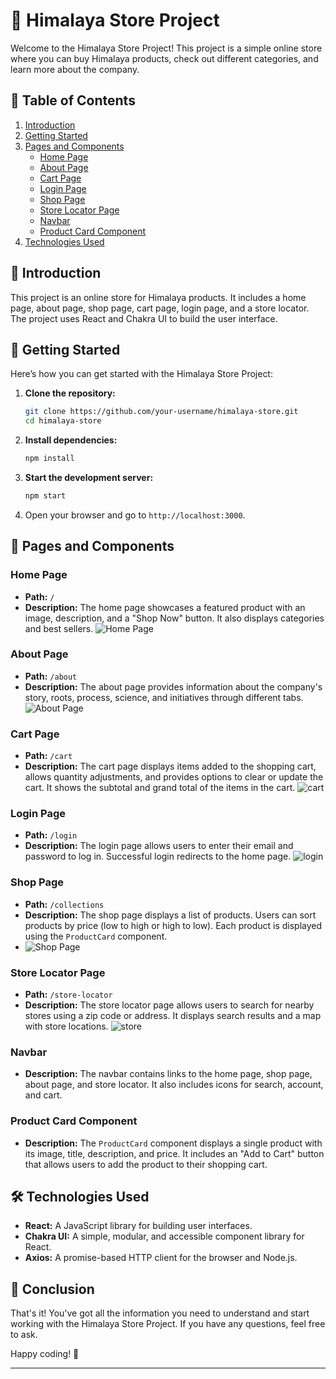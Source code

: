 
# 🌿 Himalaya Store Project

Welcome to the Himalaya Store Project! This project is a simple online store where you can buy Himalaya products, check out different categories, and learn more about the company.

## 📖 Table of Contents

1. [Introduction](#introduction)
2. [Getting Started](#getting-started)
3. [Pages and Components](#pages-and-components)
    - [Home Page](#home-page)
    - [About Page](#about-page)
    - [Cart Page](#cart-page)
    - [Login Page](#login-page)
    - [Shop Page](#shop-page)
    - [Store Locator Page](#store-locator-page)
    - [Navbar](#navbar)
    - [Product Card Component](#product-card-component)
4. [Technologies Used](#technologies-used)

## 📜 Introduction

This project is an online store for Himalaya products. It includes a home page, about page, shop page, cart page, login page, and a store locator. The project uses React and Chakra UI to build the user interface.

## 🚀 Getting Started

Here’s how you can get started with the Himalaya Store Project:

1. **Clone the repository:**
   ```bash
   git clone https://github.com/your-username/himalaya-store.git
   cd himalaya-store
   ```

2. **Install dependencies:**
   ```bash
   npm install
   ```

3. **Start the development server:**
   ```bash
   npm start
   ```

4. Open your browser and go to `http://localhost:3000`.

## 📄 Pages and Components

### Home Page

- **Path:** `/`
- **Description:** The home page showcases a featured product with an image, description, and a "Shop Now" button. It also displays categories and best sellers.
![Home Page](https://github.com/ayushdwivedee/himalaya/assets/140685778/b87db82b-3e7e-426b-91e8-2f92c423e26f)

### About Page

- **Path:** `/about`
- **Description:** The about page provides information about the company's story, roots, process, science, and initiatives through different tabs.
![About Page](https://github.com/ayushdwivedee/himalaya/assets/140685778/eb7a06a9-f022-45a1-82cc-d0dcce6e425a)

### Cart Page

- **Path:** `/cart`
- **Description:** The cart page displays items added to the shopping cart, allows quantity adjustments, and provides options to clear or update the cart. It shows the subtotal and grand total of the items in the cart.
![cart](https://github.com/ayushdwivedee/himalaya/assets/140685778/c97e5e83-12f9-4f89-a0ec-43efe3af269f)

### Login Page

- **Path:** `/login`
- **Description:** The login page allows users to enter their email and password to log in. Successful login redirects to the home page.
![login](https://github.com/ayushdwivedee/himalaya/assets/140685778/1b1cf931-61f6-4fec-b68d-d96c694942d5)

### Shop Page

- **Path:** `/collections`
- **Description:** The shop page displays a list of products. Users can sort products by price (low to high or high to low). Each product is displayed using the `ProductCard` component.
- ![Shop Page](https://github.com/ayushdwivedee/himalaya/assets/140685778/9dddbf9e-82e7-4e9e-b46f-bfaff8dc90f6)


### Store Locator Page

- **Path:** `/store-locator`
- **Description:** The store locator page allows users to search for nearby stores using a zip code or address. It displays search results and a map with store locations.
![store](https://github.com/ayushdwivedee/himalaya/assets/140685778/5697da0a-ff8e-45e0-882c-72cd64835674)

### Navbar

- **Description:** The navbar contains links to the home page, shop page, about page, and store locator. It also includes icons for search, account, and cart.

### Product Card Component

- **Description:** The `ProductCard` component displays a single product with its image, title, description, and price. It includes an "Add to Cart" button that allows users to add the product to their shopping cart.

## 🛠️ Technologies Used

- **React:** A JavaScript library for building user interfaces.
- **Chakra UI:** A simple, modular, and accessible component library for React.
- **Axios:** A promise-based HTTP client for the browser and Node.js.

## 🎉 Conclusion

That's it! You've got all the information you need to understand and start working with the Himalaya Store Project. If you have any questions, feel free to ask.

Happy coding! 🌟

---
